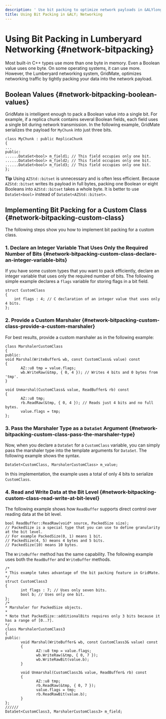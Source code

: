 ```yaml
---
description: ' Use bit packing to optimize network payloads in &ALYlong;. '
title: Using Bit Packing in &ALY; Networking
---
```

# Using Bit Packing in Lumberyard Networking {#network-bitpacking}

Most built\-in C\+\+ types use more than one byte in memory\. Even a Boolean value uses one byte\. On some operating systems, it can use more\. However, the Lumberyard networking system, GridMate, optimizes networking traffic by tightly packing your data into the network payload\.

## Boolean Values {#network-bitpacking-boolean-values}

GridMate is intelligent enough to pack a Boolean value into a single bit\. For example, if a replica chunk contains several Boolean fields, each field uses a single bit during network transmission\. In the following example, GridMate serializes the payload for `MyChunk` into just three bits\.

```
class MyChunk : public ReplicaChunk
{
...
public:
......DataSet<bool> m_field1; // This field occupies only one bit.
......DataSet<bool> m_field2; // This field occupies only one bit.
......DataSet<bool> m_field3; // This field occupies only one bit.
};
```

**Tip**
Using `AZStd::bitset` is unnecessary and is often less efficient\. Because `AZStd::bitset` writes its payload in full bytes, packing one Boolean or eight Booleans into `AZStd::bitset` takes a whole byte\. It is better to use `DataSet<bool>` instead of `DataSet<AZStd::bitset>`\.

## Implementing Bit Packing for a Custom Class {#network-bitpacking-custom-class}

The following steps show you how to implement bit packing for a custom class\.

### 1\. Declare an Integer Variable That Uses Only the Required Number of Bits {#network-bitpacking-custom-class-declare-an-integer-variable-bits}

If you have some custom types that you want to pack efficiently, declare an integer variable that uses only the required number of bits\. The following simple example declares a `flags` variable for storing flags in a bit field\.

```
struct CustomClass
{
	int flags : 4; // C declaration of an integer value that uses only 4 bits.
};
```

### 2\. Provide a Custom Marshaler {#network-bitpacking-custom-class-provide-a-custom-marshaler}

For best results, provide a custom marshaler as in the following example:

```
class MarshalerCustomClass
{
public:
void Marshal(WriteBuffer& wb, const CustomClass& value) const
{
       AZ::u8 tmp = value.flags;
       wb.WriteRaw(&tmp, { 0, 4 }); // Writes 4 bits and 0 bytes from 'tmp'.
}

void Unmarshal(CustomClass& value, ReadBuffer& rb) const
{
       AZ::u8 tmp;
       rb.ReadRaw(&tmp, { 0, 4 }); // Reads just 4 bits and no full bytes.
       value.flags = tmp;
};
```

### 3\. Pass the Marshaler Type as a `DataSet` Argument {#network-bitpacking-custom-class-pass-the-marshaler-type}

Now, when you declare a `DataSet` for a `CustomClass` variable, you can simply pass the marshaler type into the template arguments for `DataSet`\. The following example shows the syntax\.

```
DataSet<CustomClass, MarshalerCustomClass> m_value;
```

In this implementation, the example uses a total of only 4 bits to serialize `CustomClass`\.

### 4\. Read and Write Data at the Bit Level {#network-bitpacking-custom-class-read-write-at-bit-level}

The following example shows how `ReadBuffer` supports direct control over reading data at the bit level\.

```
bool ReadBuffer::ReadRaw(void* source, PackedSize size);
// PackedSize is a special type that you can use to define granularity at the bit level.
// For example PackedSize(0, 1) means 1 bit.
// PackedSize(4, 5) means 4 bytes and 5 bits.
// PackedSize(10) means 10 bytes.
```

The `WriteBuffer` method has the same capability\. The following example uses both the `ReadBuffer` and `WriteBuffer` methods\.

```
/*
* This example takes advantage of the bit packing feature in GridMate.
*/
struct CustomClass3
{
       int flags : 7; // Uses only seven bits.
       bool b; // Uses only one bit.
};
/*
* Marshaler for PackedSize objects.
*
* Note that PackedSize::additionalBits requires only 3 bits because it has a range of [0..7].
*/
class MarshalerCustomClass3
{
public:
       void Marshal(WriteBuffer& wb, const CustomClass3& value) const
       {
              AZ::u8 tmp = value.flags;
              wb.WriteRaw(&tmp, { 0, 7 });
              wb.WriteRawBit(value.b);
       }

       void Unmarshal(CustomClass3& value, ReadBuffer& rb) const
       {
              AZ::u8 tmp;
              rb.ReadRaw(&tmp, { 0, 7 });
              value.flags = tmp;
              rb.ReadRawBit(value.b);
       }
};
//////
DataSet<CustomClass3, MarshalerCustomClass3> m_field;
```